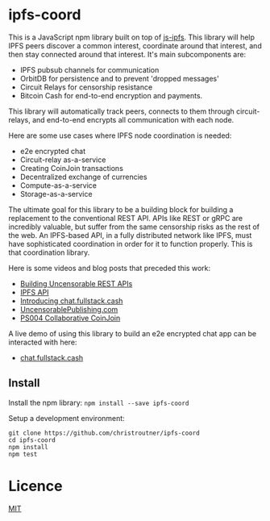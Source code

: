# ipfs-coord

This is a JavaScript npm library built on top of [js-ipfs](https://github.com/ipfs/js-ipfs).
This library will help IPFS peers discover a common interest, coordinate around that interest, and then stay connected around that interest. It's main subcomponents are:
- IPFS pubsub channels for communication
- OrbitDB for persistence and to prevent 'dropped messages'
- Circuit Relays for censorship resistance
- Bitcoin Cash for end-to-end encryption and payments.

This library will automatically track peers, connects to them through circuit-relays, and end-to-end encrypts all communication with each node.

Here are some use cases where IPFS node coordination is needed:
- e2e encrypted chat
- Circuit-relay as-a-service
- Creating CoinJoin transactions
- Decentralized exchange of currencies
- Compute-as-a-service
- Storage-as-a-service

The ultimate goal for this library to be a building block for building a replacement to the conventional REST API. APIs like REST or gRPC are incredibly valuable, but suffer from the same censorship risks as the rest of the web. An IPFS-based API, in a fully distributed network like IPFS, must have sophisticated coordination in order for it to function properly. This is that coordination library.

Here is some videos and blog posts that preceded this work:
- [Building Uncensorable REST APIs](https://youtu.be/VVc0VbOD4co)
- [IPFS API](https://troutsblog.com/blog/ipfs-api)
- [Introducing chat.fullstack.cash](https://troutsblog.com/blog/chat-fullstack-cash)
- [UncensorablePublishing.com](https://uncensorablepublishing.com)
- [PS004 Collaborative CoinJoin](https://github.com/Permissionless-Software-Foundation/specifications/blob/master/ps004-collaborative-coinjoin.md)

A live demo of using this library to build an e2e encrypted chat app can be interacted with here:
- [chat.fullstack.cash](https://chat.fullstack.cash)


## Install
Install the npm library:
`npm install --save ipfs-coord`

Setup a development environment:
```
git clone https://github.com/christroutner/ipfs-coord
cd ipfs-coord
npm install
npm test
```

# Licence
[MIT](LICENSE.md)
